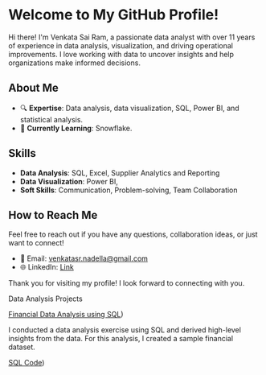 # Welcome to My GitHub Profile!

Hi there! I'm Venkata Sai Ram, a passionate data analyst with over 11 years of experience in data analysis, visualization, and driving operational improvements. 
I love working with data to uncover insights and help organizations make informed decisions.

## About Me

- 🔍 **Expertise**: Data analysis, data visualization, SQL, Power BI, and statistical analysis.
- 🌱 **Currently Learning**: Snowflake.

## Skills

- **Data Analysis**: SQL, Excel, Supplier Analytics and Reporting
- **Data Visualization**: Power BI, 
- **Soft Skills**: Communication, Problem-solving, Team Collaboration

## How to Reach Me

Feel free to reach out if you have any questions, collaboration ideas, or just want to connect!

- 📧 Email: venkatasr.nadella@gmail.com
- 🌐 LinkedIn: [Link](https://www.linkedin.com/in/venkata-sai-ram-nadella-05b973319/)


Thank you for visiting my profile! I look forward to connecting with you.

Data Analysis Projects

[Financial Data Analysis using SQL](https://github.com/Venkatasr665/Data-Analysis-SQL-))

I conducted a data analysis exercise using SQL and derived high-level insights from the data. For this analysis, I created a sample financial dataset.

[SQL Code](https://github.com/Venkatasr665/Data-Analysis-SQL-/blob/main/Financial%20Data%20-%20Data%20Analysis%20Queries.sql))



<!---
Venkatasr665/Venkatasr665 is a ✨ special ✨ repository because its `README.md` (this file) appears on your GitHub profile.
You can click the Preview link to take a look at your changes.
--->
